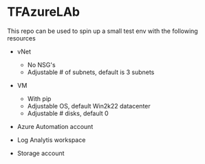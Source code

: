 # TFAzureLAb
This repo can be used to spin up a small test env with the following resources

- vNet
     - No NSG's
     - Adjustable # of subnets, default is 3 subnets
- VM
     - With pip
     - Adjustable OS, default Win2k22 datacenter
     - Adjustable # disks, default 0

- Azure Automation account

- Log Analytis workspace

- Storage account